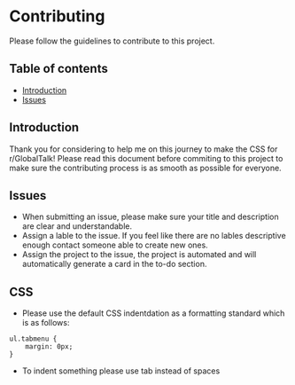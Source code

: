 # Contributing

Please follow the guidelines to contribute to this project.

## Table of contents
- [Introduction](#introduction)
- [Issues](#issues)

## Introduction

Thank you for considering to help me on this journey to make the CSS for r/GlobalTalk! Please read this document before commiting to this project to make sure the contributing process is as smooth as possible for everyone.

## Issues

* When submitting an issue, please make sure your title and description are clear and understandable.
* Assign a lable to the issue. If you feel like there are no lables descriptive enough contact someone able to create new ones.
* Assign the project to the issue, the project is automated and will automatically generate a card in the to-do section.

## CSS

* Please use the default CSS indentdation as a formatting standard which is as follows:

```
ul.tabmenu {
    margin: 0px;
}
```

* To indent something please use tab instead of spaces
